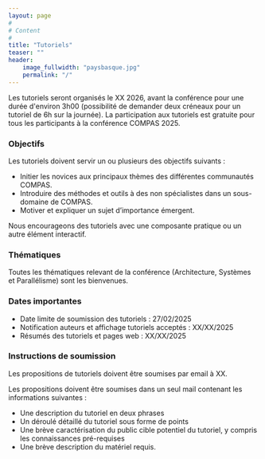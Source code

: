 ```yaml
---
layout: page
#
# Content
#
title: "Tutoriels"
teaser: ""
header:
    image_fullwidth: "paysbasque.jpg"
    permalink: "/"
---
```




Les tutoriels seront organisés le XX 2026, avant la conférence pour une durée d'environ 3h00 (possibilité de demander deux créneaux pour un tutoriel de 6h sur la journée). La participation aux tutoriels est gratuite pour tous les participants à la conférence COMPAS 2025.

### Objectifs

Les tutoriels doivent servir un ou plusieurs des objectifs suivants :

- Initier les novices aux principaux thèmes des différentes communautés COMPAS.
- Introduire des méthodes et outils à des non spécialistes dans un sous-domaine de COMPAS.
- Motiver et expliquer un sujet d’importance émergent.

Nous encourageons des tutoriels avec une composante pratique ou un autre élément interactif.

### Thématiques

Toutes les thématiques relevant de la conférence (Architecture, Systèmes et Parallélisme) sont les bienvenues. 

### Dates importantes

- Date limite de soumission des tutoriels : 27/02/2025
- Notification auteurs et affichage tutoriels acceptés : XX/XX/2025
- Résumés des tutoriels et pages web : XX/XX/2025

### Instructions de soumission

Les propositions de tutoriels doivent être soumises par email à XX.

Les propositions doivent être soumises dans un seul mail contenant les informations suivantes :

- Une description du tutoriel en deux phrases
- Un déroulé détaillé du tutoriel sous forme de points
- Une brève caractérisation du public cible potentiel du tutoriel, y compris les connaissances pré-requises
- Une brève description du matériel requis.

<!-- Local Variables: -->
<!-- jinx-languages: "fr" -->
<!-- jinx-local-words: "tutoriel" -->
<!-- End: -->
